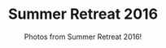 ---
layout: gallery
title: Summer Retreat 2016 
album: Summer Retreat 2016
subtitle: Photos from Summer Retreat 2016!
category: album
menu: people
---